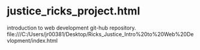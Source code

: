 # justice_ricks_project.html
introduction to web development git-hub repository.
file:///C:/Users/jr00381/Desktop/Ricks_Justice_Intro%20to%20Web%20Devlopment/index.html
